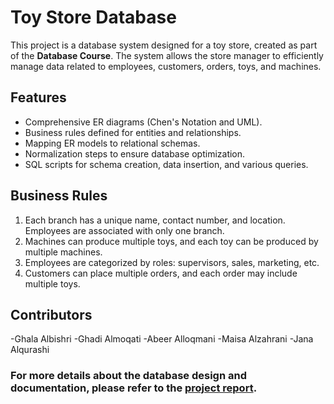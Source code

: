 # Toy Store Database

This project is a database system designed for a toy store, created as part of the **Database Course**. The system allows the store manager to efficiently manage data related to employees, customers, orders, toys, and machines.

## Features
- Comprehensive ER diagrams (Chen's Notation and UML).
- Business rules defined for entities and relationships.
- Mapping ER models to relational schemas.
- Normalization steps to ensure database optimization.
- SQL scripts for schema creation, data insertion, and various queries.

## Business Rules
1. Each branch has a unique name, contact number, and location. Employees are associated with only one branch.
2. Machines can produce multiple toys, and each toy can be produced by multiple machines.
3. Employees are categorized by roles: supervisors, sales, marketing, etc.
4. Customers can place multiple orders, and each order may include multiple toys.



## Contributors
-Ghala Albishri
-Ghadi Almoqati
-Abeer Alloqmani
-Maisa Alzahrani
-Jana Alqurashi

### For more details about the database design and documentation, please refer to the [project report](https://github.com/GhalaMalbishri/DB-Project--Toy-Store/blob/main/path/to/uml-diagram.png).
